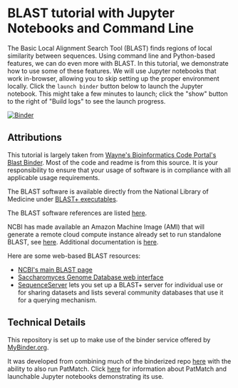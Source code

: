 # BLAST tutorial with Jupyter Notebooks and Command Line

The Basic Local Alignment Search Tool (BLAST) finds regions of local similarity between sequences. Using command line and Python-based features, we can do even more with BLAST. In this tutorial, we demonstrate how to use some of these features. We will use Jupyter notebooks that work in-browser, allowing you to skip setting up the proper environment locally. Click the `launch binder` button below to launch the Jupyter notebook. This might take a few minutes to launch; click the "show" button to the right of "Build logs" to see the launch progress.

[![Binder](https://mybinder.org/badge_logo.svg)](https://mybinder.org/v2/gh/NCBI-Hackathons/ncbi-cloud-tutorials/master?filepath=%2FBLAST%20tutorials%2Findex.ipynb)

Attributions
-----------------

This tutorial is largely taken from [Wayne's Bioinformatics Code Portal's Blast Binder](https://github.com/fomightez/blast-binder). Most of the code and readme is from this source. It is your responsibility to ensure that your usage of software is in compliance with all applicable usage requirements.

The BLAST software is available directly from the National Library of Medicine under <a href="https://blast.ncbi.nlm.nih.gov/Blast.cgi?CMD=Web&PAGE_TYPE=BlastDocs&DOC_TYPE=Download">BLAST+ executables</a>.

The BLAST software references are listed [here](https://blast.ncbi.nlm.nih.gov/Blast.cgi?CMD=Web&PAGE_TYPE=BlastDocs&DOC_TYPE=References).

NCBI has made available an Amazon Machine Image (AMI) that will generate a remote cloud compute instance already set to run standalone BLAST, see [here](https://blast.ncbi.nlm.nih.gov/Blast.cgi?CMD=Web&PAGE_TYPE=BlastDocs&DOC_TYPE=CloudBlast). Additional documentation is [here](http://ncbi.github.io/blast-cloud/).

Here are some web-based BLAST resources:

* [NCBI's main BLAST page](https://blast.ncbi.nlm.nih.gov/Blast.cgi)
* [Saccharomyces Genome Database web interface](https://www.yeastgenome.org/blast-sgd)
* [SequenceServer](http://www.sequenceserver.com/) lets you set up a BLAST+ server for individual use or for sharing datasets and lists several community databases that use it for a querying mechanism.

Technical Details
-----------------

This repository is set up to make use of the binder service offered by [MyBinder.org](https://mybinder.org/). 

It was developed from combining much of the binderized repo [here](https://github.com/fomightez/qgrid-notebooks) with the ability to also run PatMatch. Click [here](https://github.com/fomightez/patmatch-binder) for information about PatMatch and launchable Jupyter notebooks demonstrating its use.
